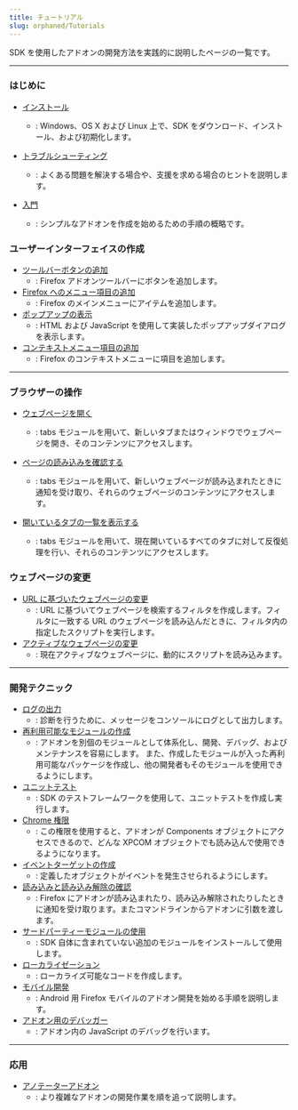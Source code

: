 ```yaml
---
title: チュートリアル
slug: orphaned/Tutorials
---
```


SDK を使用したアドオンの開発方法を実践的に説明したページの一覧です。

---

### はじめに

- [インストール](/en-US/Add-ons/SDK/Tutorials/Installation)
  - : Windows、OS X および Linux 上で、SDK をダウンロード、インストール、および初期化します。
- [トラブルシューティング](/en-US/Add-ons/SDK/Tutorials/Troubleshooting)
  - : よくある問題を解決する場合や、支援を求める場合のヒントを説明します。

- [入門](/en-US/Add-ons/SDK/Tutorials/Getting_started_with_cfx)
  - : シンプルなアドオンを作成を始めるための手順の概略です。

### ユーザーインターフェイスの作成

- [ツールバーボタンの追加](/en-US/Add-ons/SDK/Tutorials/Adding_a_Button_to_the_Toolbar)
  - : Firefox アドオンツールバーにボタンを追加します。
- [Firefox へのメニュー項目の追加](/en-US/Add-ons/SDK/Tutorials/Add_a_Menu_Item_to_Firefox)
  - : Firefox のメインメニューにアイテムを追加します。
- [ポップアップの表示](/en-US/Add-ons/SDK/Tutorials/Display_a_Popup)
  - : HTML および JavaScript を使用して実装したポップアップダイアログを表示します。
- [コンテキストメニュー項目の追加](/en-US/Add-ons/SDK/Tutorials/Add_a_Context_Menu_Item)
  - : Firefox のコンテキストメニューに項目を追加します。

---

### ブラウザーの操作

- [ウェブページを開く](/en-US/Add-ons/SDK/Tutorials/Open_a_Web_Page)
  - : tabs モジュールを用いて、新しいタブまたはウィンドウでウェブページを開き、そのコンテンツにアクセスします。
- [ページの読み込みを確認する](/en-US/Add-ons/SDK/Tutorials/Listen_for_Page_Load)
  - : tabs モジュールを用いて、新しいウェブページが読み込まれたときに通知を受け取り、それらのウェブページのコンテンツにアクセスします。

- [開いているタブの一覧を表示する](/en-US/Add-ons/SDK/Tutorials/List_Open_Tabs)
  - : tabs モジュールを用いて、現在開いているすべてのタブに対して反復処理を行い、それらのコンテンツにアクセスします。

### ウェブページの変更

- [URL に基づいたウェブページの変更](/en-US/Add-ons/SDK/Tutorials/Modifying_Web_Pages_Based_on_URL)
  - : URL に基づいてウェブページを検索するフィルタを作成します。フィルタに一致する URL のウェブページを読み込んだときに、フィルタ内の指定したスクリプトを実行します。
- [アクティブなウェブページの変更](/en-US/Add-ons/SDK/Tutorials/Modifying_the_Page_Hosted_by_a_Tab)
  - : 現在アクティブなウェブページに、動的にスクリプトを読み込みます。

---

### 開発テクニック

- [ログの出力](/en-US/Add-ons/SDK/Tutorials/Logging)
  - : 診断を行うために、メッセージをコンソールにログとして出力します。
- [再利用可能なモジュールの作成](/en-US/Add-ons/SDK/Tutorials/Creating_reusable_modules)
  - : アドオンを別個のモジュールとして体系化し、開発、デバッグ、およびメンテナンスを容易にします。 また、作成したモジュールが入った再利用可能なパッケージを作成し、他の開発者もそのモジュールを使用できるようにします。
- [ユニットテスト](/en-US/Add-ons/SDK/Tutorials/Unit_testing)
  - : SDK のテストフレームワークを使用して、ユニットテストを作成し実行します。
- [Chrome 権限](/en-US/Add-ons/SDK/Tutorials/Chrome_authority)
  - : この権限を使用すると、アドオンが Components オブジェクトにアクセスできるので、どんな XPCOM オブジェクトでも読み込んで使用できるようになります。
- [イベントターゲットの作成](/en-US/Add-ons/SDK/Tutorials/Creating_event_targets)
  - : 定義したオブジェクトがイベントを発生させられるようにします。
- [読み込みと読み込み解除の確認](/en-US/Add-ons/SDK/Tutorials/Listening_for_load_and_unload)
  - : Firefox にアドオンが読み込まれたり、読み込み解除されたりしたときに通知を受け取ります。またコマンドラインからアドオンに引数を渡します。
- [サードパーティーモジュールの使用](/en-US/Add-ons/SDK/Tutorials/Add_a_Menu_Item_to_Firefox)
  - : SDK 自体に含まれていない追加のモジュールをインストールして使用します。
- [ローカライゼーション](/en-US/Add-ons/SDK/Tutorials/l10n)
  - : ローカライズ可能なコードを作成します。
- [モバイル開発](/en-US/Add-ons/SDK/Tutorials/Mobile_development)
  - : Android 用 Firefox モバイルのアドオン開発を始める手順を説明します。
- [アドオン用のデバッガー](/en-US/Add-ons/SDK/Tutorials/Mobile_development)
  - : アドオン内の JavaScript のデバッグを行います。

---

### 応用

- [アノテーターアドオン](/en-US/Add-ons/SDK/Tutorials/Annotator)
  - : より複雑なアドオンの開発作業を順を追って説明します。

